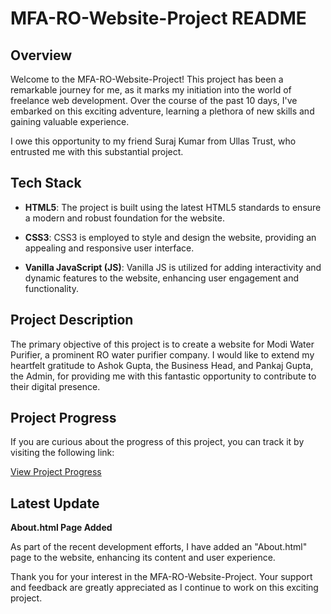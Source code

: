 # MFA-RO-Website-Project README

## Overview

Welcome to the MFA-RO-Website-Project! This project has been a remarkable journey for me, as it marks my initiation into the world of freelance web development. Over the course of the past 10 days, I've embarked on this exciting adventure, learning a plethora of new skills and gaining valuable experience.

I owe this opportunity to my friend Suraj Kumar from Ullas Trust, who entrusted me with this substantial project.

## Tech Stack

- **HTML5**: The project is built using the latest HTML5 standards to ensure a modern and robust foundation for the website.

- **CSS3**: CSS3 is employed to style and design the website, providing an appealing and responsive user interface.

- **Vanilla JavaScript (JS)**: Vanilla JS is utilized for adding interactivity and dynamic features to the website, enhancing user engagement and functionality.

## Project Description

The primary objective of this project is to create a website for Modi Water Purifier, a prominent RO water purifier company. I would like to extend my heartfelt gratitude to Ashok Gupta, the Business Head, and Pankaj Gupta, the Admin, for providing me with this fantastic opportunity to contribute to their digital presence.

## Project Progress

If you are curious about the progress of this project, you can track it by visiting the following link:

[View Project Progress](https://i1s-rishabh.github.io/MFA-RO-Website-Project/)

## Latest Update

**About.html Page Added**

As part of the recent development efforts, I have added an "About.html" page to the website, enhancing its content and user experience.

Thank you for your interest in the MFA-RO-Website-Project. Your support and feedback are greatly appreciated as I continue to work on this exciting project.
